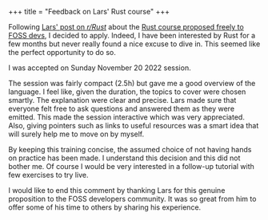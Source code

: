 +++
title = "Feedback on Lars' Rust course"
+++
<!-- description = "Free and Open Source Software" -->
<!-- url = "/feedback_lars_rust_course" -->
<!-- author = "Gaétan Lepage" -->


Following [Lars' post on _r/Rust_](https://www.reddit.com/r/rust/comments/yuasso/free_rust_training_to_foss_programmers/)
about the [Rust course proposed freely to FOSS devs](https://liw.fi/training/rust-foss-dev/),
I decided to apply.
Indeed, I have been interested by Rust for a few months but never really found a nice excuse to dive
in.
This seemed like the perfect opportunity to do so.

I was accepted on Sunday November 20 2022 session.

The session was fairly compact (2.5h) but gave me a good overview of the language.
I feel like, given the duration, the topics to cover were chosen smartly.
The explanation were clear and precise.
Lars made sure that everyone felt free to ask questions and answered them as they were emitted.
This made the session interactive which was very appreciated.
Also, giving pointers such as links to useful resources was a smart idea that will surely help me to
move on by myself.

By keeping this training concise, the assumed choice of not having hands on practice has been made.
I understand this decision and this did not bother me.
Of course I would be very interested in a follow-up tutorial with few exercises to try live.


I would like to end this comment by thanking Lars for this genuine proposition to the FOSS
developers community.
It was so great from him to offer some of his time to others by sharing his experience.
